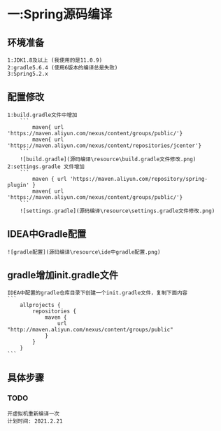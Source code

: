 # 一:Spring源码编译
## 环境准备
    1:JDK1.8及以上 (我使用的是11.0.9)
    2:gradle5.6.4 (使用6版本的编译总是失败)
    3:Spring5.2.x

## 配置修改
    1:build.gradle文件中增加 
        ```
            maven{ url 'https://maven.aliyun.com/nexus/content/groups/public/'}
		    maven{ url 'https://maven.aliyun.com/nexus/content/repositories/jcenter'}
        ```
        ![build.gradle](源码编译\resource\build.gradle文件修改.png)
    2:settings.gradle 文件增加
        ```
            maven { url 'https://maven.aliyun.com/repository/spring-plugin' }
		    maven{ url 'https://maven.aliyun.com/nexus/content/groups/public/'}
        ```
        ![settings.gradle](源码编译\resource\settings.gradle文件修改.png)

## IDEA中Gradle配置
    ![gradle配置](源码编译\resource\ide中gradle配置.png)

## gradle增加init.gradle文件
    IDEA中配置的gradle仓库目录下创建一个init.gradle文件，复制下面内容
    ```
        allprojects {
            repositories {
                maven {
                    url "http://maven.aliyun.com/nexus/content/groups/public"
                }
            }
        }
    ```
## 具体步骤
### TODO 
    开虚拟机重新编译一次 
    计划时间: 2021.2.21